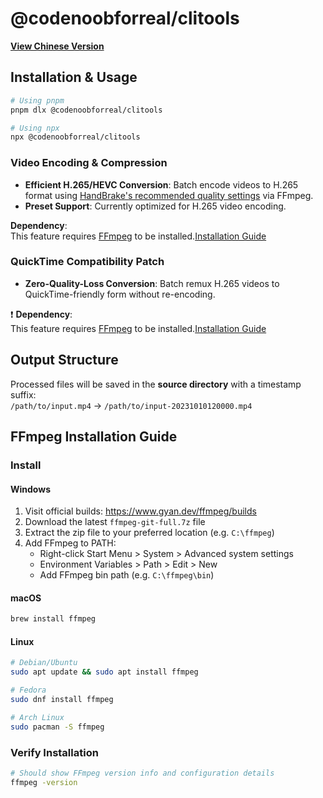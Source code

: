 # @codenoobforreal/clitools

**​[View Chinese Version](README.zh-CN.md)​**​

## Installation & Usage

```bash
# Using pnpm
pnpm dlx @codenoobforreal/clitools

# Using npx
npx @codenoobforreal/clitools
```

### Video Encoding & Compression

- ​**Efficient H.265/HEVC Conversion**: Batch encode videos to H.265 format using [HandBrake's recommended quality settings](https://handbrake.fr/docs/en/1.9.0/workflow/adjust-quality.html) via FFmpeg.
- ​**Preset Support**: Currently optimized for H.265 video encoding.

**Dependency**:  
This feature requires [FFmpeg](https://ffmpeg.org) to be installed.[Installation Guide](#ffmpeg-installation-guide)

### QuickTime Compatibility Patch

- ​**Zero-Quality-Loss Conversion**: Batch remux H.265 videos to QuickTime-friendly form without re-encoding.

❗ ​**Dependency**:  
This feature requires [FFmpeg](https://ffmpeg.org) to be installed.[Installation Guide](#ffmpeg-installation-guide)

## Output Structure

Processed files will be saved in the ​**source directory**​ with a timestamp suffix:  
`/path/to/input.mp4` → `/path/to/input-20231010120000.mp4`

## FFmpeg Installation Guide <a id="ffmpeg-install-guide"></a>

### Install

#### Windows

1. Visit official builds: https://www.gyan.dev/ffmpeg/builds
2. Download the latest `ffmpeg-git-full.7z` file
3. Extract the zip file to your preferred location (e.g. `C:\ffmpeg`)
4. Add FFmpeg to PATH:
   - Right-click Start Menu > System > Advanced system settings
   - Environment Variables > Path > Edit > New
   - Add FFmpeg bin path (e.g. `C:\ffmpeg\bin`)

#### macOS

```bash
brew install ffmpeg
```

#### Linux

```bash
# Debian/Ubuntu
sudo apt update && sudo apt install ffmpeg

# Fedora
sudo dnf install ffmpeg

# Arch Linux
sudo pacman -S ffmpeg
```

### Verify Installation

```bash
# Should show FFmpeg version info and configuration details
ffmpeg -version
```

